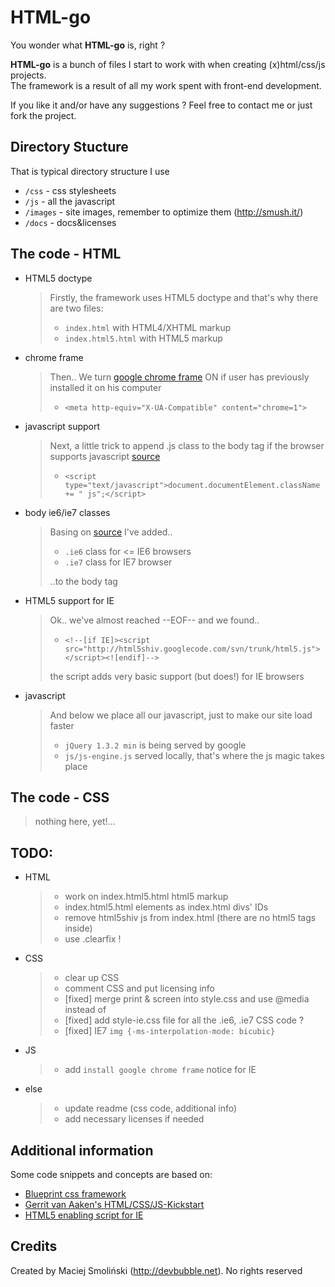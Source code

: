 # HTML-go


You wonder what **HTML-go** is, right ?
  
  
**HTML-go** is a bunch of files I start to work with when creating (x)html/css/js projects.  
The framework is a result of all my work spent with front-end development.  

If you like it and/or have any suggestions ? Feel free to contact me or just fork the project.  

## Directory Stucture

That is typical directory structure I use

* `/css` - css stylesheets
* `/js` - all the javascript
* `/images` - site images, remember to optimize them (http://smush.it/)
* `/docs` - docs&licenses

## The code - HTML

* HTML5 doctype


    > Firstly, the framework uses HTML5 doctype and that's why there are two files:
    >
    > * `index.html` with HTML4/XHTML markup
    > * `index.html5.html` with HTML5 markup


* chrome frame


    > Then.. We turn [google chrome frame](http://code.google.com/intl/pl-PL/chrome/chromeframe/) ON if user has previously installed it on his computer
    > 
    > * `<meta http-equiv="X-UA-Compatible" content="chrome=1">`


* javascript support


    > Next, a little trick to append .js class to the body tag if the browser supports javascript [source](http://www.webkrauts.de/2008/12/14/sehr-sehr-schnelle-seiten-website-performance-best-practice-teil-2/)
    >
    > * `<script type="text/javascript">document.documentElement.className += " js";</script>`



* body ie6/ie7 classes


    > Basing on [source](http://codecandies.de/2008/12/12/conditional-comments-wenige-requests/) I've added..
    >
    > * `.ie6` class for <= IE6 browsers
    > * `.ie7` class for IE7 browser
    >
    > ..to the body tag


* HTML5 support for IE


    > Ok.. we've almost reached --EOF-- and we found..
    >
    > * `<!--[if IE]><script src="http://html5shiv.googlecode.com/svn/trunk/html5.js"></script><![endif]-->`
    >
    > the script adds very basic support (but does!) for IE browsers


* javascript


    > And below we place all our javascript, just to make our site load faster
    > 
    > * `jQuery 1.3.2 min` is being served by google
    > * `js/js-engine.js` served locally, that's where the js magic takes place

## The code - CSS

> nothing here, yet!...


## TODO:

* HTML

    > * work on index.html5.html html5 markup
    > * index.html5.html elements as index.html divs' IDs
    > * remove html5shiv js from index.html (there are no html5 tags inside)
    > * use .clearfix !


* CSS

    > * clear up CSS
    > * comment CSS and put licensing info
    > * [fixed] merge print & screen into style.css and use @media instead of
    > * [fixed] add style-ie.css file for all the .ie6, .ie7 CSS code ?
    > * [fixed] IE7 `img {-ms-interpolation-mode: bicubic}`

* JS

    > * add `install google chrome frame` notice for IE

* else

    > * update readme (css code, additional info)
    > * add necessary licenses if needed

## Additional information

Some code snippets and concepts are based on:

* [Blueprint css framework](http://blueprintcss.org) 
* [Gerrit van Aaken's HTML/CSS/JS-Kickstart](http://praegnanz.de/weblog/htmlcssjs-kickstart)
* [HTML5 enabling script for IE](http://remysharp.com/2009/01/07/html5-enabling-script/)


## Credits

Created by Maciej Smoliński (<http://devbubble.net>). No rights reserved